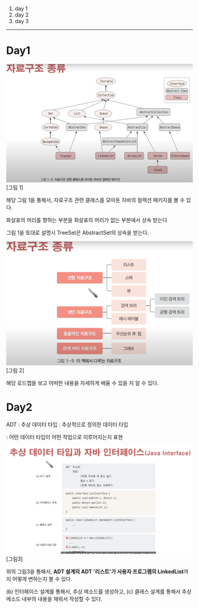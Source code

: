 <ol>
<li>day 1</li>
<li>day 2</li>
<li>day 3</li>
</ol>

<hr>

<h1>Day1</h1>

![alt text](images/image.png)
[그림 1]

해당 그림 1을 통해서, 자료구조 관련 클래스를 모아둔 자바의 컬렉션 패키지를 볼 수 있다. 

화살표의 머리를 향하는 부분을 화살표의 머리가 없는 부분에서 상속 받는다 

그림 1을 토대로 설명시 TreeSet은 AbstractSet의 상속을 받는다. 

![alt text](images/image-1.png)
[그림 2]

해당 로드맵을 보고 어떠한 내용을 자세하게 배울 수 있을 지 알 수 있다. 


<h1>Day2</h1>

ADT : 추상 데이터 타입 
: 추상적으로 정의한 데이터 타입

: 어떤 데이터 타입이 어떤 작업으로 이루어지는지 표현


![alt text](images/image-2.png)
[그림3]

위의 그림3을 통해서, **ADT 설계의 ADT '리스트'가 사용자 프로그램의 LinkedList**까지 어떻게 변하는지 볼 수 있다. 



(b) 인터페이스 설계를 통해서, 추상 메소드를 생성하고, 
(c) 클래스 설계를 통해서 추상 메소드 내부의 내용을 채워서 작성할 수 있다. 